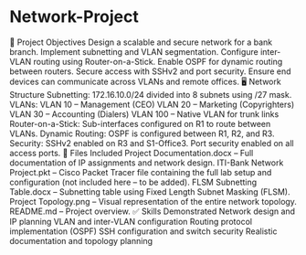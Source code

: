 # Network-Project
🔧 Project Objectives
Design a scalable and secure network for a bank branch.
Implement subnetting and VLAN segmentation.
Configure inter-VLAN routing using Router-on-a-Stick.
Enable OSPF for dynamic routing between routers.
Secure access with SSHv2 and port security.
Ensure end devices can communicate across VLANs and remote offices.
🖥️ Network Structure
Subnetting: 172.16.10.0/24 divided into 8 subnets using /27 mask.
VLANs:
VLAN 10 – Management (CEO)
VLAN 20 – Marketing (Copyrighters)
VLAN 30 – Accounting (Dialers)
VLAN 100 – Native VLAN for trunk links
Router-on-a-Stick:
Sub-interfaces configured on R1 to route between VLANs.
Dynamic Routing:
OSPF is configured between R1, R2, and R3.
Security:
SSHv2 enabled on R3 and S1-Office3.
Port security enabled on all access ports.
📁 Files Included
Project Documentation.docx – Full documentation of IP assignments and network design.
ITI-Bank Network Project.pkt – Cisco Packet Tracer file containing the full lab setup and configuration (not included here – to be added).
FLSM Subnetting Table.docx – Subnetting table using Fixed Length Subnet Masking (FLSM).
Project Topology.png – Visual representation of the entire network topology.
README.md – Project overview.
✅ Skills Demonstrated
Network design and IP planning
VLAN and inter-VLAN configuration
Routing protocol implementation (OSPF)
SSH configuration and switch security
Realistic documentation and topology planning
